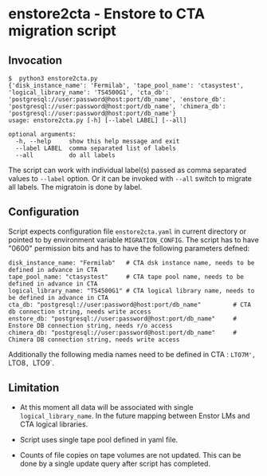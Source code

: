 enstore2cta - Enstore to CTA migration script
=============================================

Invocation
----------

```
$  python3 enstore2cta.py
{'disk_instance_name': 'Fermilab', 'tape_pool_name': 'ctasystest', 'logical_library_name': 'TS4500G1', 'cta_db': 'postgresql://user:password@host:port/db_name', 'enstore_db': 'postgresql://user:password@host:port/db_name', 'chimera_db': 'postgresql://user:password@host:port/db_name'}
usage: enstore2cta.py [-h] [--label LABEL] [--all]

optional arguments:
  -h, --help     show this help message and exit
  --label LABEL  comma separated list of labels
  --all          do all labels

```

The script can work with individual label(s) passed as comma separated values to `--label` option. Or it can be invoked
with `--all` switch to migrate all labels. The migratoin is done by label.

Configuration
--------------

Script expects configuration file `enstore2cta.yaml` in current directory or pointed to by environment variable `MIGRATION_CONFIG`. The script has to have "0600" permission bits and has to have the following parameters defned:

```
disk_instance_name: "Fermilab"   # CTA dsk instance name, needs to be defined in advance in CTA
tape_pool_name: "ctasystest"     # CTA tape pool name, needs to be defined in advance in CTA
logical_library_name: "TS4500G1" # CTA logical library name, needs to be defined in advance in CTA
cta_db: "postgresql://user:password@host:port/db_name"         # CTA db connection string, needs write access
enstore_db: "postgresql://user:password@host:port/db_name"     # Enstore DB connection string, needs r/o access
chimera_db: "postgresql://user:password@host:port/db_name"     # Chimera DB connection string, needs write access
```

Additionally the following media names need to be defined in CTA : `LTO7M', `LTO8`, `LTO9`.


Limitation
----------

* At this moment all data will be associated with single `logical_library_name`. In the future mapping between
Enstor LMs and CTA logical libraries.

* Script uses single tape pool defined in yaml file.

* Counts of file copies on tape volumes are not updated. This can be done by a single update query after script has completed.

